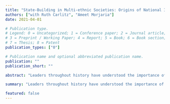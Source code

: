 ```yaml
---
title: "State-Building in Multi-ethnic Societies: Origins of National Identity in Tanzania"
authors: ["with Ruth Carlitz", "Ameet Morjaria"]
date: 2021-04-01

# Publication type.
# Legend: 0 = Uncategorized; 1 = Conference paper; 2 = Journal article;
# 3 = Preprint / Working Paper; 4 = Report; 5 = Book; 6 = Book section;
# 7 = Thesis; 8 = Patent
publication_types: ["0"]

# Publication name and optional abbreviated publication name.
publication: ""
publication_short: ""

abstract: "Leaders throughout history have understood the importance of national identity for governing societies effectively. However, the extent to which leaders can shape identity through policy is an open question. Finding answers to this question has been hindered by a lack of subnational variation in relevant policies, data paucity, and identification challenges. We confront these challenges in a context where the question is especially salient: the founding of new, multi-ethnic states in post-colonial Africa. We study the Ujamaa reforms in Tanzania in 1970–1981, which comprise one of the largest policy experiments aimed at building national identity. These reforms dramatically expanded access to and altered the content of public education. Access expanded primarily through villagization, which forced much of the country’s multi-ethnic rural population to live together in villages administered by the national government. We combine differences in the intensity of villagization across districts with differences across school cohorts induced by the timing of the policy in order to identify the effect of Ujamaa education on citizens’ identification with the nation. We show persistent, positive effects on national identity as measured both by survey responses and ethnic intermarriage. Treated cohorts are also more likely to express support for a strong, central state and less likely to question authority."

summary: "Leaders throughout history have understood the importance of national identity for governing societies effectively. However, the extent to which leaders can shape identity through policy is an open question. Finding answers to this question has been hindered by a lack of subnational variation in relevant policies, data paucity, and identification challenges. We confront these challenges in a context where the question is especially salient: the founding of new, multi-ethnic states in post-colonial Africa. We study the Ujamaa reforms in Tanzania in 1970–1981, which comprise one of the largest policy experiments aimed at building national identity. These reforms dramatically expanded access to and altered the content of public education. Access expanded primarily through villagization, which forced much of the country’s multi-ethnic rural population to live together in villages administered by the national government. We combine differences in the intensity of villagization across districts with differences across school cohorts induced by the timing of the policy in order to identify the effect of Ujamaa education on citizens’ identification with the nation. We show persistent, positive effects on national identity as measured both by survey responses and ethnic intermarriage. Treated cohorts are also more likely to express support for a strong, central state and less likely to question authority."

featured: false
---
```


